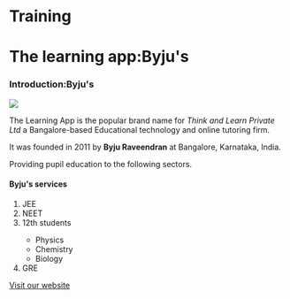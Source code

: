 # Training
<!DOCTYPE html>
<html>
<head> 
	<title>The learning app:Byju's </title>
</head>
<body>
	<h1>The learning app:Byju's</h1>
	<h3>Introduction:Byju's</h3>
	<img src="rain2.jpg">
	<p>The Learning App is the popular brand name for <i>Think and Learn Private Ltd</i> a Bangalore-based Educational technology and online tutoring firm.</p><p> It was founded in 2011 by <b>Byju Raveendran</b> at Bangalore, Karnataka, India.</p><p>Providing pupil education to the following sectors.
		<h4>Byju's services</h4>
	<ol>
		<li>JEE</li>
		<li> NEET</li>
		<li>12th students</li>
		<ul>
			<li>Physics</li>
			<li>Chemistry</li>
			<li>Biology</li>
		</ul>
	<li> GRE </li>
	</ol>
	<a href="https://byjus.com/">Visit our website</a>
</body>
</html>
